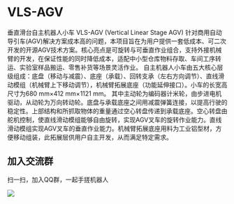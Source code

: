 # VLS-AGV
垂直滑台自主机器人小车 VLS-AGV (Vertical Linear Stage AGV)
针对商用自动导引车(AGV)解决方案成本高的问题，本项目旨在为用户提供一套低成本、可二次开发的开源AGV技术方案。核心亮点是可旋转与可垂直作业组合，支持外接机械臂的开发，在保证性能的同时降低成本，适配中小型仓库物料存取、车间工序转运、实验室样品搬运、零售补货等场景灵活作业。
自主机器人小车由五大核心层级组成：底盘（移动与减震）、底座（承载）、回转支承（左右方向调节）、直线滑动模组（机械臂上下移动调节），机械臂拓展底座（功能延伸接口）。小车的长宽高尺寸为680 mm×412 mm×1121 mm。
其中主动轮为编码器计米轮，由步进电机驱动，从动轮为万向转动轮。底盘与承载底座之间用减震弹簧连接，以提高行驶的稳定性。上部结构和所抓取物体的重量通过空心转盘传递到承载底座。空心转盘由舵机控制，使直线滑动模组能够自由旋转，实现AGV叉车的旋转作业能力。直线滑动模组实现AGV叉车的垂直作业能力。机械臂拓展底座用料为工业铝型材，方便移动组装，此拓展层供用户自主开发，从而满足特定需求。
## 加入交流群
扫一扫，加入QQ群，一起手搓机器人

![](QQ群.png)
